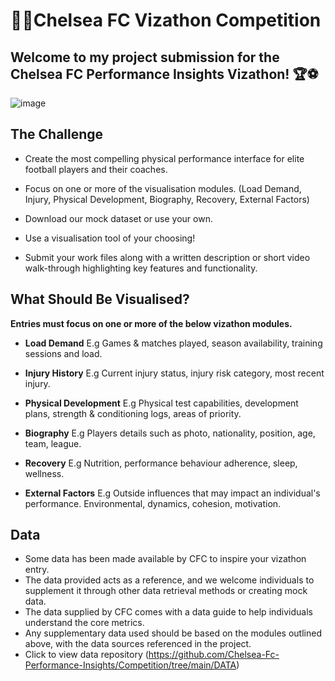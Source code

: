 # 🩵💙Chelsea FC Vizathon Competition 
## Welcome to my project submission for the Chelsea FC Performance Insights Vizathon! 🏆⚽
![image](https://github.com/user-attachments/assets/6e6d6c1a-1047-4423-aaa0-1c14855fce54)

## **The Challenge**

* Create the most compelling physical performance interface for elite football players and their coaches.

* Focus on one or more of the visualisation modules. (Load Demand, Injury, Physical Development, Biography, Recovery, External Factors)

* Download our mock dataset or use your own.

* Use a visualisation tool of your choosing!

* Submit your work files along with a written description or short video walk-through highlighting key features and functionality.

## What Should Be Visualised?

**Entries must focus on one or more of the below vizathon modules.**

* **Load Demand**
  E.g Games & matches played, season availability, training sessions and load.

* **Injury History**
  E.g Current injury status, injury risk category, most recent injury.

* **Physical Development**
  E.g Physical test capabilities, development plans, strength & conditioning logs, areas of priority.

* **Biography**
  E.g Players details such as photo, nationality, position, age, team, league.

* **Recovery**
  E.g Nutrition, performance behaviour adherence, sleep, wellness.

* **External Factors**
  E.g Outside influences that may impact an individual's performance. Environmental, dynamics, cohesion, motivation.

## **Data**

* Some data has been made available by CFC to inspire your vizathon entry.
* The data provided acts as a reference, and we welcome individuals to supplement it through other data retrieval methods or creating mock data.
* The data supplied by CFC comes with a data guide to help individuals understand the core metrics.
* Any supplementary data used should be based on the modules outlined above, with the data sources referenced in the project.
* Click to view data repository (https://github.com/Chelsea-Fc-Performance-Insights/Competition/tree/main/DATA)

